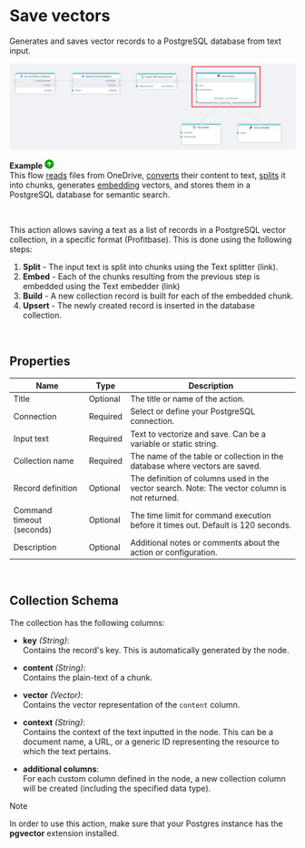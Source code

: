 # Save vectors 

Generates and saves vector records to a PostgreSQL database from text input.


![img](../../../../images/flow/vector-save.png)

**Example** ![img](../../../../images/strz.jpg)  
This flow [reads](../onedrive/read-file-from-onedrive-as-byte-array.md) files from OneDrive, [converts](../built-in/convert.md) their content to text, [splits](../ai/text-splitter.md) it into chunks, generates [embedding](../azure-ai/text-embedder.md) vectors, and stores them in a PostgreSQL database for semantic search.


<br/>

This action allows saving a text as a list of records in a PostgreSQL vector collection, in a specific format (Profitbase). This is done using the following steps:
1. **Split** - The input text is split into chunks using the Text splitter (link).
2. **Embed** - Each of the chunks resulting from the previous step is embedded using the Text embedder (link)
3. **Build** - A new collection record is built for each of the embedded chunk.
4. **Upsert** - The newly created record is inserted in the database collection.



</br>

## Properties


| Name               | Type      | Description                                                                 |
|--------------------|-----------|-----------------------------------------------------------------------------|
| Title              | Optional  | The title or name of the action.                                           |
| Connection         | Required  | Select or define your PostgreSQL connection.                               |
| Input text         | Required  | Text to vectorize and save. Can be a variable or static string. |
| Collection name    | Required  | The name of the table or collection in the database where vectors are saved. |
| Record definition   | Optional  | The definition of columns used in the vector search. Note: The vector column is not returned.  |
| Command timeout (seconds) | Optional       | The time limit for command execution before it times out. Default is 120 seconds.  |
| Description | Optional        | Additional notes or comments about the action or configuration.      |

</br>

## Collection Schema

The collection has the following columns:

- **key** *(String)*:  
  Contains the record's key. This is automatically generated by the node.

- **content** *(String)*:  
  Contains the plain-text of a chunk.

- **vector** *(Vector)*:  
  Contains the vector representation of the `content` column.

- **context** *(String)*:  
  Contains the context of the text inputted in the node. This can be a document name, a URL, or a generic ID representing the resource to which the text pertains.

- **additional columns**:  
  For each custom column defined in the node, a new collection column will be created (including the specified data type).


> [!NOTE]
> In order to use this action, make sure that your Postgres instance has the **pgvector** extension installed.
